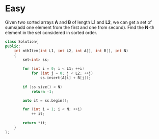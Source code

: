 # Easy

Given two sorted arrays **A** and **B** of length **L1** and **L2**, we can get a set of sums(add one element from the first and one from second). Find the **N**-th element in the set considered in sorted order.

```cpp
class Solution{
public:
    int nthItem(int L1, int L2, int A[], int B[], int N)
    {
        set<int> ss;

        for (int i = 0; i < L1; ++i)
            for (int j = 0; j < L2; ++j)
                ss.insert(A[i] + B[j]);
                
        if (ss.size() < N)
            return -1;

        auto it = ss.begin();

        for (int i = 1; i < N; ++i)
            ++ it;
            
        return *it;
    }
};
```
